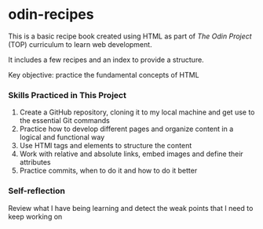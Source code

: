 # odin-recipes  

This is a basic recipe book created using HTML as part of *The Odin Project* (TOP) curriculum to learn web development.  

It includes a few recipes and an index to provide a structure.

Key objective: practice the fundamental concepts of HTML 


### **Skills Practiced in This Project**  

1. Create a GitHub repository, cloning it to my local machine and get use to the essential Git commands
2. Practice how to develop different pages and organize content in a logical and functional way
3. Use HTMl tags and elements to structure the content 
4. Work with relative and absolute links, embed images and define their attributes
5. Practice commits, when to do it and how to do it better 

### **Self-reflection**
Review what I have being learning and detect the weak points that I need to keep working on  